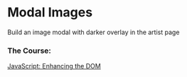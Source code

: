 # **Modal Images**
Build an image modal with darker overlay in the artist page

### The Course:
[JavaScript: Enhancing the DOM](https://www.lynda.com/HTML-tutorials/What-well-build/122462/137643-4.html)
